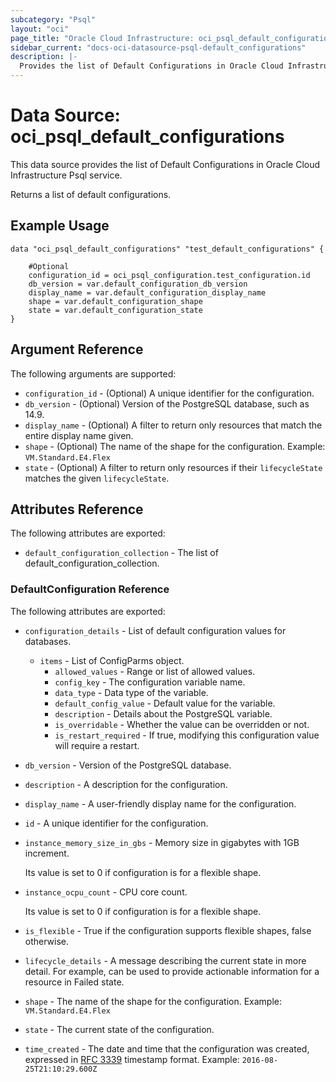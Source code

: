 ```yaml
---
subcategory: "Psql"
layout: "oci"
page_title: "Oracle Cloud Infrastructure: oci_psql_default_configurations"
sidebar_current: "docs-oci-datasource-psql-default_configurations"
description: |-
  Provides the list of Default Configurations in Oracle Cloud Infrastructure Psql service
---
```


# Data Source: oci_psql_default_configurations
This data source provides the list of Default Configurations in Oracle Cloud Infrastructure Psql service.

Returns a list of default configurations.


## Example Usage

```hcl
data "oci_psql_default_configurations" "test_default_configurations" {

	#Optional
	configuration_id = oci_psql_configuration.test_configuration.id
	db_version = var.default_configuration_db_version
	display_name = var.default_configuration_display_name
	shape = var.default_configuration_shape
	state = var.default_configuration_state
}
```

## Argument Reference

The following arguments are supported:

* `configuration_id` - (Optional) A unique identifier for the configuration.
* `db_version` - (Optional) Version of the PostgreSQL database, such as 14.9.
* `display_name` - (Optional) A filter to return only resources that match the entire display name given.
* `shape` - (Optional) The name of the shape for the configuration. Example: `VM.Standard.E4.Flex` 
* `state` - (Optional) A filter to return only resources if their `lifecycleState` matches the given `lifecycleState`.


## Attributes Reference

The following attributes are exported:

* `default_configuration_collection` - The list of default_configuration_collection.

### DefaultConfiguration Reference

The following attributes are exported:

* `configuration_details` - List of default configuration values for databases.
	* `items` - List of ConfigParms object.
		* `allowed_values` - Range or list of allowed values.
		* `config_key` - The configuration variable name.
		* `data_type` - Data type of the variable.
		* `default_config_value` - Default value for the variable.
		* `description` - Details about the PostgreSQL variable.
		* `is_overridable` - Whether the value can be overridden or not.
		* `is_restart_required` - If true, modifying this configuration value will require a restart.
* `db_version` - Version of the PostgreSQL database.
* `description` - A description for the configuration.
* `display_name` - A user-friendly display name for the configuration.
* `id` - A unique identifier for the configuration.
* `instance_memory_size_in_gbs` - Memory size in gigabytes with 1GB increment.

	Its value is set to 0 if configuration is for a flexible shape. 
* `instance_ocpu_count` - CPU core count.

	Its value is set to 0 if configuration is for a flexible shape. 
* `is_flexible` - True if the configuration supports flexible shapes, false otherwise.
* `lifecycle_details` - A message describing the current state in more detail. For example, can be used to provide actionable information for a resource in Failed state.
* `shape` - The name of the shape for the configuration. Example: `VM.Standard.E4.Flex` 
* `state` - The current state of the configuration.
* `time_created` - The date and time that the configuration was created, expressed in [RFC 3339](https://tools.ietf.org/rfc/rfc3339) timestamp format.  Example: `2016-08-25T21:10:29.600Z` 

